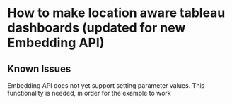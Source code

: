 # How to make location aware tableau dashboards (updated for new Embedding API)

## Known Issues
Embedding API does not yet support setting parameter values.  This functionality is needed, in order for the example to work
